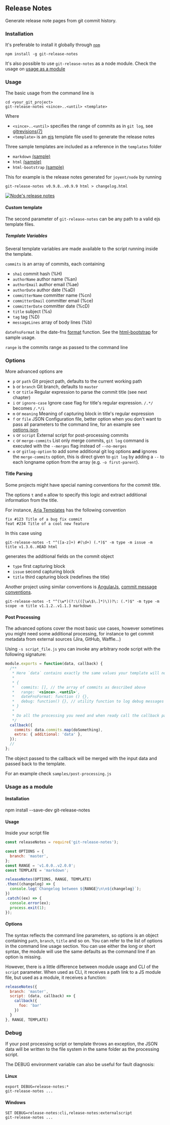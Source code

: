 ## Release Notes

Generate release note pages from git commit history.

### Installation

It's preferable to install it globally through [`npm`](https://www.npmjs.com/package/git-release-notes)

    npm install -g git-release-notes

It's also possible to use `git-release-notes` as a node module. Check the usage on [usage as a module](#Usage_as_a_module)

### Usage

The basic usage from the command line is

    cd <your_git_project>
    git-release-notes <since>..<until> <template>

Where

* `<since>..<until>` specifies the range of commits as in `git log`, see [gitrevisions(7)](http://www.kernel.org/pub/software/scm/git/docs/gitrevisions.html)
* `<template>` is an [ejs](https://github.com/visionmedia/ejs) template file used to generate the release notes

Three sample templates are included as a reference in the `templates` folder

 * `markdown` [(sample)](https://github.com/ariatemplates/git-release-notes/blob/master/samples/output-markdown.md)
 * `html` [(sample)](http://htmlpreview.github.io/?https://github.com/ariatemplates/git-release-notes/blob/master/samples/output-html.html)
 * `html-bootstrap` [(sample)](http://htmlpreview.github.io/?https://github.com/ariatemplates/git-release-notes/blob/master/samples/output-html-bootstrap.html)

This for example is the release notes generated for `joyent/node` by running

    git-release-notes v0.9.8..v0.9.9 html > changelog.html

[<img src="https://github.com/ariatemplates/git-release-notes/raw/master/samples/node_thumb.png" alt="Node's release notes">](https://github.com/ariatemplates/git-release-notes/raw/master/samples/node.png)


#### Custom template

The second parameter of `git-release-notes` can be any path to a valid ejs template files.

##### Template Variables

Several template variables are made available to the script running inside the template.

`commits` is an array of commits, each containing

* `sha1` commit hash (%H)
* `authorName` author name (%an)
* `authorEmail` author email (%ae)
* `authorDate` author date (%aD)
* `committerName` committer name (%cn)
* `committerEmail` committer email (%ce)
* `committerDate` committer date (%cD)
* `title` subject (%s)
* `tag` tag (%D)
* `messageLines` array of body lines (%b)

`dateFnsFormat` is the date-fns [format](https://date-fns.org/docs/format) function. See the [html-bootstrap](https://github.com/ariatemplates/git-release-notes/blob/master/templates/html-bootstrap.ejs) for sample usage.

`range` is the commits range as passed to the command line

### Options

More advanced options are

* `p` or `path` Git project path, defaults to the current working path
* `b` or `branch` Git branch, defaults to `master`
* `t` or `title` Regular expression to parse the commit title (see next chapter)
* `i` or `ignore-case` Ignore case flag for title's regular expression. `/.*/` becomes `/.*/i`
* `m` or `meaning` Meaning of capturing block in title's regular expression
* `f` or `file` JSON Configuration file, better option when you don't want to pass all parameters to the command line, for an example see [options.json](https://github.com/ariatemplates/git-release-notes/blob/master/options.json)
* `s` or `script` External script for post-processing commits
* `c` or `merge-commits` List only merge commits, `git log` command is executed with the `--merges` flag instead of `--no-merges`
* `o` or `gitlog-option` to add some additional git log options **and** ignores the `merge-commits` option, this is direct given to `git log` by adding a `--` to each longname option from the array (e.g. `-o first-parent`).

#### Title Parsing

Some projects might have special naming conventions for the commit title.

The options `t` and `m` allow to specify this logic and extract additional information from the title.

For instance, [Aria Templates](https://github.com/ariatemplates/ariatemplates) has the following convention

    fix #123 Title of a bug fix commit
    feat #234 Title of a cool new feature

In this case using

```
git-release-notes -t "^([a-z]+) #(\d+) (.*)$" -m type -m issue -m title v1.3.6..HEAD html
```

generates the additional fields on the commit object

* `type` first capturing block
* `issue` second capturing block
* `title` third capturing block (redefines the title)


Another project using similar conventions is [AngularJs](https://github.com/angular/angular.js), [commit message conventions](https://docs.google.com/document/d/1QrDFcIiPjSLDn3EL15IJygNPiHORgU1_OOAqWjiDU5Y/edit#).

```
git-release-notes -t "^(\w*)(?:\(([\w\$\.]*)\))?\: (.*)$" -m type -m scope -m title v1.1.2..v1.1.3 markdown
```

#### Post Processing

The advanced options cover the most basic use cases, however sometimes you might need some additional processing, for instance to get commit metadata from external sources (Jira, GitHub, Waffle...)

Using `-s script_file.js` you can invoke any arbitrary node script with the following signature:

```js
module.exports = function(data, callback) {
  /**
   * Here `data` contains exactly the same values your template will normally receive. e.g.
   *
   * {
   *   commits: [], // the array of commits as described above
   *   range: '<since>..<until>',
   *   dateFnsFormat: function () {},
   *   debug: function() {}, // utility function to log debug messages
   * }
   *
   * Do all the processing you need and when ready call the callback passing the new data structure
   */
  callback({
    commits: data.commits.map(doSomething),
    extra: { additional: 'data' },
  });
  //
};
```

The object passed to the callback will be merged with the input data and passed back to the template.

For an example check `samples/post-processing.js`


### Usage as a module

#### Installation

   npm install --save-dev git-release-notes

#### Usage

Inside your script file

```js
const releaseNotes = require('git-release-notes');

const OPTIONS = {
  branch: 'master',
};
const RANGE = 'v1.0.0..v2.0.0';
const TEMPLATE = 'markdown';

releaseNotes(OPTIONS, RANGE, TEMPLATE)
.then((changelog) => {
  console.log(`Changelog between ${RANGE}\n\n${changelog}`);
})
.catch((ex) => {
  console.error(ex);
  process.exit(1);
});
```

#### Options

The syntax reflects the command line parameters, so options is an object containing `path`, `branch`, `title` and so on. You can refer to the list of options in the command line usage section. You can use either the long or short syntax, the module will use the same defaults as the command line if an option is missing.

However, there is a little difference between module usage and CLI of the `script` parameter. When used as CLI, it receives a path link to a JS module file, but used as a module, it receives a function:

```js
releaseNotes({
  branch: 'master',
  script: (data, callback) => {
    callback({
      foo: 'bar'
    })
  }
}, RANGE, TEMPLATE)
```


### Debug
If your post processing script or template throws an exception, the JSON data will be written to the file system in the same folder as the processing script.

The DEBUG environment variable can also be useful for fault diagnosis:

#### Linux
    export DEBUG=release-notes:*
    git-release-notes ...

#### Windows

    SET DEBUG=release-notes:cli,release-notes:externalscript
    git-release-notes ...
